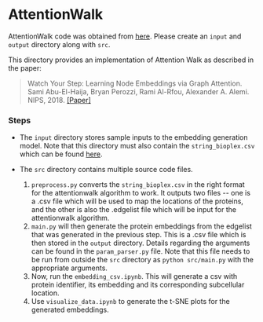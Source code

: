 # AttentionWalk

AttentionWalk code was obtained from [here](https://github.com/benedekrozemberczki/AttentionWalk). Please create an `input` and `output` directory along with `src`.

This directory provides an implementation of Attention Walk as described in the paper:

> Watch Your Step: Learning Node Embeddings via Graph Attention.
> Sami Abu-El-Haija, Bryan Perozzi, Rami Al-Rfou, Alexander A. Alemi.
> NIPS, 2018.
> [[Paper]](http://papers.nips.cc/paper/8131-watch-your-step-learning-node-embeddings-via-graph-attention)

### Steps
- The `input` directory stores sample inputs to the embedding generation model. Note that this directory must also contain the `string_bioplex.csv` which can be found [here](https://drive.google.com/file/d/1o3gvzdcqLgZ5O0alFoqtEhXL0YvXjuDr/view?usp=sharing).

- The `src` directory contains multiple source code files.
  1. `preprocess.py` converts the `string_bioplex.csv` in the right format for the attentionwalk algorithm to work. It outputs two files -- one is a .csv file which will be used to map the locations of the proteins, and the other is also the .edgelist file which will be input for the attentionwalk algorithm.
  2. `main.py` will then generate the protein embeddings from the edgelist that was generated in the previous step. This is a .csv file which is then stored in the `output` directory. Details regarding the arguments can be found in the `param_parser.py` file. Note that this file needs to be run from outside the `src` directory as `python src/main.py` with the appropriate arguments.
  3. Now, run the `embedding_csv.ipynb`. This will generate a csv with protein identifier, its embedding and its corresponding subcellular location.
  4. Use `visualize_data.ipynb` to generate the t-SNE plots for the generated embeddings.

